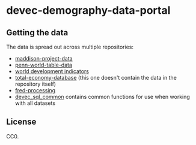# devec-demography-data-portal

## Getting the data

The data is spread out across multiple repositories:

- [maddison-project-data](https://github.com/riceissa/maddison-project-data)
- [penn-world-table-data](https://github.com/riceissa/penn-world-table-data)
- [world development indicators](https://github.com/riceissa/world-development-indicators)
- [total-economy-database](https://github.com/riceissa/total-economy-database)
  (this one doesn't contain the data in the repository itself)
- [fred-processing](https://github.com/riceissa/fred-processing)
- [devec\_sql\_common](https://github.com/riceissa/devec_sql_common) contains
  common functions for use when working with all datasets

## License

CC0.
